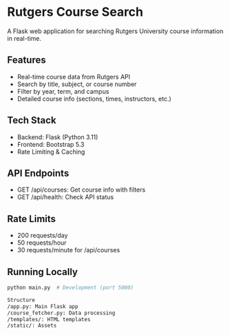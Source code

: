 # Rutgers Course Search

A Flask web application for searching Rutgers University course information in real-time.

## Features
- Real-time course data from Rutgers API
- Search by title, subject, or course number
- Filter by year, term, and campus
- Detailed course info (sections, times, instructors, etc.)

## Tech Stack
- Backend: Flask (Python 3.11)
- Frontend: Bootstrap 5.3
- Rate Limiting & Caching

## API Endpoints
- GET /api/courses: Get course info with filters
- GET /api/health: Check API status

## Rate Limits
- 200 requests/day
- 50 requests/hour
- 30 requests/minute for /api/courses

## Running Locally
```bash
python main.py  # Development (port 5000)

Structure
/app.py: Main Flask app
/course_fetcher.py: Data processing
/templates/: HTML templates
/static/: Assets
